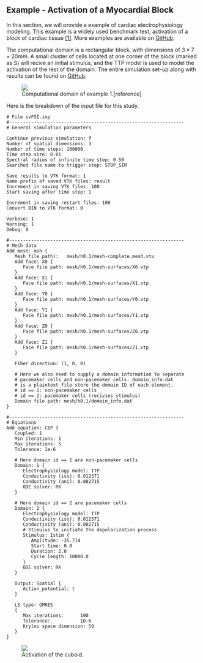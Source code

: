 ## Example - Activation of a Myocardial Block

In this section, we will provide a example of cardiac electrophysiology modeling. This example is a widely used benchmark test, activation of a block of cardiac tissue <a href="#ref-1">[1]</a>. More examples are available on <a href="https://github.com/SimVascular/svFSI-Tests/tree/master/08-cep">GitHub</a>.

The computational domain is a rectangular block, with dimensions of $3\times 7\times 20 mm$. A small cluster of cells located at one corner of the block (marked as S) will recive an initial stimulus, and the TTP model is used to model the activation of the rest of the domain. The entire simulation set-up along with results can be found on <a href="https://github.com/SimVascular/svFSI-Tests/tree/master/08-cep/03-benchmark_tTP">GitHub</a>.

<figure>
  <img class="svImg svImgMd" src="/documentation/svfsi/cep/imgs/cuboid.png">
  <figcaption class="svCaption" >Computational domain of example 1.[reference]</figcaption>
</figure>

Here is the breakdown of the input file for this study.

```
# File svFSI.inp
#----------------------------------------------------------------
# General simulation parameters

Continue previous simulation: f
Number of spatial dimensions: 3
Number of time steps: 100000
Time step size: 0.01
Spectral radius of infinite time step: 0.50
Searched file name to trigger stop: STOP_SIM

Save results to VTK format: 1
Name prefix of saved VTK files: result
Increment in saving VTK files: 100
Start saving after time step: 1

Increment in saving restart files: 100
Convert BIN to VTK format: 0

Verbose: 1
Warning: 1
Debug: 0

#----------------------------------------------------------------
# Mesh data
Add mesh: msh {
   Mesh file path):   mesh/h0.1/mesh-complete.mesh.vtu
   Add face: X0 {
      Face file path: mesh/h0.1/mesh-surfaces/X0.vtp
   }
   Add face: X1 {
      Face file path: mesh/h0.1/mesh-surfaces/X1.vtp
   }
   Add face: Y0 {
      Face file path: mesh/h0.1/mesh-surfaces/Y0.vtp
   }
   Add face: Y1 {
      Face file path: mesh/h0.1/mesh-surfaces/Y1.vtp
   }
   Add face: Z0 {
      Face file path: mesh/h0.1/mesh-surfaces/Z0.vtp
   }
   Add face: Z1 {
      Face file path: mesh/h0.1/mesh-surfaces/Z1.vtp
   }

   Fiber direction: (1, 0, 0)

   # Here we also need to supply a domain information to separate
   # pacemaker cells and non-pacemaker cells. domain_info.dat
   # is a plaintext file store the domain ID of each element.
   # id == 1: non-pacemaker cells
   # id == 2: pacemaker cells (recivies stimulus)
   Domain file path: mesh/h0.1/domain_info.dat
}

#----------------------------------------------------------------
# Equations
Add equation: CEP {
   Coupled: 1
   Min iterations: 1
   Max iterations: 5
   Tolerance: 1e-6

   # Here domain id == 1 are non-pacemaker cells
   Domain: 1 {
      Electrophysiology model: TTP
      Conductivity (iso): 0.012571
      Conductivity (ani): 0.082715
      ODE solver: RK
   }

   # Here domain id == 2 are pacemaker cells
   Domain: 2 {
      Electrophysiology model: TTP
      Conductivity (iso): 0.012571
      Conductivity (ani): 0.082715
      # Stimulus to initiate the depolarization process
      Stimulus: Istim {
         Amplitude: -35.714
         Start time: 0.0
         Duration: 2.0
         Cycle length: 10000.0
      }
      ODE solver: RK
   }

   Output: Spatial {
      Action_potential: t
   }

   LS type: GMRES
   {
      Max iterations:      100
      Tolerance:           1D-6
      Krylov space dimension: 50
   }
}
```

<figure>
  <img class="svImg svImgMd" src="/documentation/svfsi/cep/imgs/ttp_cuboid.gif">
  <figcaption class="svCaption" >Activation of the cuboid.</figcaption>
</figure>
